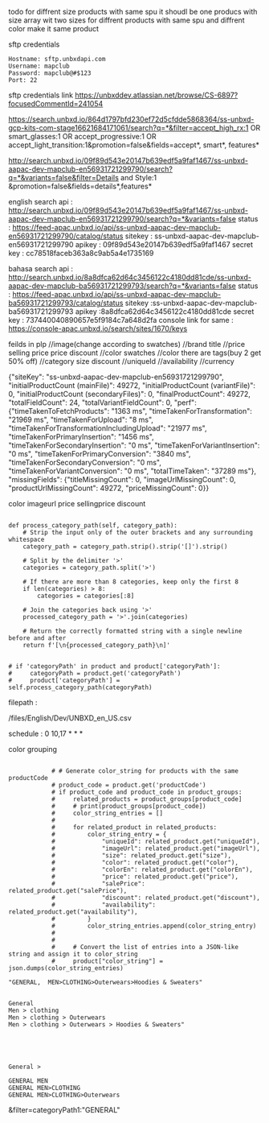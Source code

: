 todo
for diffrent size products with same spu it shoudl be one producs with size array wit two sizes
for diffrent products with same spu and diffrent color make it same product 



sftp credentials
```
Hostname: sftp.unbxdapi.com
Username: mapclub
Password: mapclub@#$123
Port: 22
```

sftp credentials link
https://unbxddev.atlassian.net/browse/CS-6897?focusedCommentId=241054

https://search.unbxd.io/864d1797bfd230ef72d5cfdde5868364/ss-unbxd-gcp-kits-com-stage16621684171061/search?q=*&filter=accept_high_rx:1 OR smart_glasses:1 OR accept_progressive:1 OR accept_light_transition:1&promotion=false&fields=accept*, smart*, features*

http://search.unbxd.io/09f89d543e20147b639edf5a9faf1467/ss-unbxd-aapac-dev-mapclub-en56931721299790/search?q=*&variants=false&filter=Details and Style:1 &promotion=false&fields=details*,features*

english
	search api : http://search.unbxd.io/09f89d543e20147b639edf5a9faf1467/ss-unbxd-aapac-dev-mapclub-en56931721299790/search?q=*&variants=false
status : https://feed-apac.unbxd.io/api/ss-unbxd-aapac-dev-mapclub-en56931721299790/catalog/status
sitekey : ss-unbxd-aapac-dev-mapclub-en56931721299790
apikey : 09f89d543e20147b639edf5a9faf1467
secret key : cc78518faceb363a8c9ab5a4e1735169

bahasa
search api  : http://search.unbxd.io/8a8dfca62d64c3456122c4180dd81cde/ss-unbxd-aapac-dev-mapclub-ba56931721299793/search?q=*&variants=false
status : https://feed-apac.unbxd.io/api/ss-unbxd-aapac-dev-mapclub-ba56931721299793/catalog/status
sitekey :ss-unbxd-aapac-dev-mapclub-ba56931721299793
apikey :8a8dfca62d64c3456122c4180dd81cde
secret key : 737440040890657e5f9184c7a648d2fa
console link for same : https://console-apac.unbxd.io/search/sites/1670/keys



feilds in plp
//image(change according to swatches)
//brand
title
//price
selling price
price
discount
//color swatches
//color
there are tags(buy 2 get 50% off)
//category
size
discount
//uniqueId
//availability
//currency



{"siteKey": "ss-unbxd-aapac-dev-mapclub-en56931721299790", "initialProductCount (mainFile)": 49272, "initialProductCount (variantFile)": 0, "initialProductCount (secondaryFiles)": 0, "finalProductCount": 49272, "totalFieldCount": 24, "totalVariantFieldCount": 0, "perf": {"timeTakenToFetchProducts": "1363 ms", "timeTakenForTransformation": "21969 ms", "timeTakenForUpload": "8 ms", "timeTakenForTransformationIncludingUpload": "21977 ms", "timeTakenForPrimaryInsertion": "1456 ms", "timeTakenForSecondaryInsertion": "0 ms", "timeTakenForVariantInsertion": "0 ms", "timeTakenForPrimaryConversion": "3840 ms", "timeTakenForSecondaryConversion": "0 ms", "timeTakenForVariantConversion": "0 ms", "totalTimeTaken": "37289 ms"}, "missingFields": {"titleMissingCount": 0, "imageUrlMissingCount": 0, "productUrlMissingCount": 49272, "priceMissingCount": 0}}



color
imageurl
price
sellingprice
discount
```

def process_category_path(self, category_path):  
    # Strip the input only of the outer brackets and any surrounding whitespace  
    category_path = category_path.strip().strip('[]').strip()  
  
    # Split by the delimiter '>'  
    categories = category_path.split('>')  
  
    # If there are more than 8 categories, keep only the first 8  
    if len(categories) > 8:  
        categories = categories[:8]  
  
    # Join the categories back using '>'  
    processed_category_path = '>'.join(categories)  
  
    # Return the correctly formatted string with a single newline before and after  
    return f'[\n{processed_category_path}\n]'
```

```
  
# if 'categoryPath' in product and product['categoryPath']:  
#     categoryPath = product.get('categoryPath')  
#     product['categoryPath'] = self.process_category_path(categoryPath)
```




filepath : 

/files/English/Dev/UNBXD_en_US.csv


schedule : 0 10,17 * * *

color grouping
```

            # # Generate color_string for products with the same productCode
            # product_code = product.get('productCode')
            # if product_code and product_code in product_groups:
            #     related_products = product_groups[product_code]
            #     # print(product_groups[product_code])
            #     color_string_entries = []
            #
            #     for related_product in related_products:
            #         color_string_entry = {
            #             "uniqueId": related_product.get("uniqueId"),
            #             "imageUrl": related_product.get("imageUrl"),
            #             "size": related_product.get("size"),
            #             "color": related_product.get("color"),
            #             "colorEn": related_product.get("colorEn"),
            #             "price": related_product.get("price"),
            #             "salePrice": related_product.get("salePrice"),
            #             "discount": related_product.get("discount"),
            #             "availability": related_product.get("availability"),
            #         }
            #         color_string_entries.append(color_string_entry)
            #
            #
            #     # Convert the list of entries into a JSON-like string and assign it to color_string
            #     product["color_string"] = json.dumps(color_string_entries)

```




```
"GENERAL,  MEN>CLOTHING>Outerwears>Hoodies & Sweaters"


General 
Men > clothing
Men > clothing > Outerwears
Men > clothing > Outerwears > Hoodies & Sweaters"





General > 

GENERAL MEN
GENERAL MEN>CLOTHING
GENERAL MEN>CLOTHING>Outerwears
```

&filter=categoryPath1:"GENERAL"

